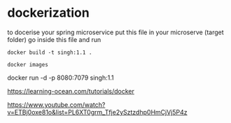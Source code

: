 # dockerization
to docerise your spring microservice
put this file in your microserve (target folder)
go inside this file and run 

 ```
 docker build -t singh:1.1 .
 
 ```
 ```
 docker images 
 ```
 
 docker run -d -p 8080:7079 singh:1.1
 
 https://learning-ocean.com/tutorials/docker

https://www.youtube.com/watch?v=ETBj0oxe81o&list=PL6XT0grm_Tfje2ySztzdhp0HmCjVj5P4z
